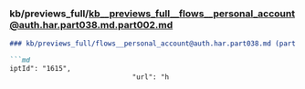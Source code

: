 ### kb/previews_full/kb__previews_full__flows__personal_account@auth.har.part038.md.part002.md

```md
### kb/previews_full/flows__personal_account@auth.har.part038.md (part 002)

```md
iptId": "1615",
                              "url": "h
```

```

```
